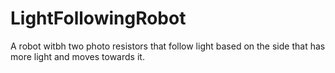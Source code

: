 LightFollowingRobot
===================

A robot witbh two photo resistors that follow light based on the side that has more light and moves towards it. 
